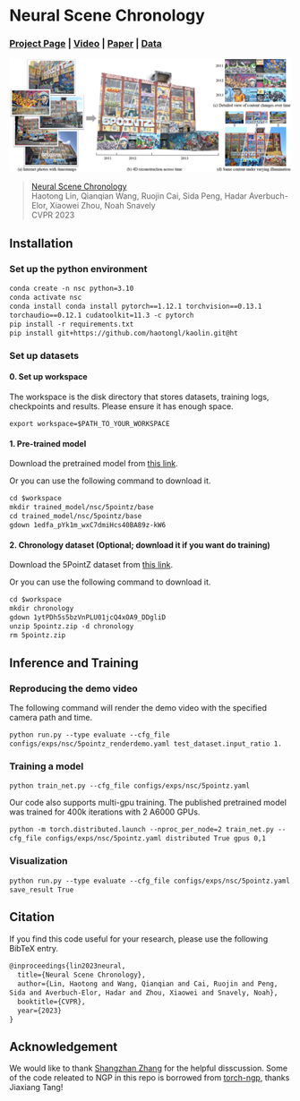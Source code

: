 # Neural Scene Chronology

### [Project Page](https://zju3dv.github.io/neusc) | [Video](https://youtu.be/ak47wEZH1kY) | [Paper](https://arxiv.org/abs/2306.07970) | [Data](https://zjueducn-my.sharepoint.com/:f:/g/personal/haotongl_zju_edu_cn/EpL9XCKhfRNDmbrjeJC55T8B2XJiwlY_Ag9t9aBL2ULQ6g?e=HSUt9K)

![teaser](assets/teaser.png)

> [Neural Scene Chronology](https://openaccess.thecvf.com/content/CVPR2023/html/Lin_Neural_Scene_Chronology_CVPR_2023_paper.html)  
> Haotong Lin, Qianqian Wang, Ruojin Cai, Sida Peng, Hadar Averbuch-Elor, Xiaowei Zhou, Noah Snavely \
> CVPR 2023

## Installation

### Set up the python environment

```
conda create -n nsc python=3.10
conda activate nsc
conda install conda install pytorch==1.12.1 torchvision==0.13.1 torchaudio==0.12.1 cudatoolkit=11.3 -c pytorch
pip install -r requirements.txt
pip install git+https://github.com/haotongl/kaolin.git@ht 
```

### Set up datasets

#### 0. Set up workspace
The workspace is the disk directory that stores datasets, training logs, checkpoints and results. Please ensure it has enough space. 
```
export workspace=$PATH_TO_YOUR_WORKSPACE
```
   
#### 1. Pre-trained model

Download the pretrained model from [this link](https://drive.google.com/drive/folders/1hRIHBBjj1JzyBc0WF6xuNwo-wTKuQ_3i?usp=sharing).

Or you can use the following command to download it.
```
cd $workspace
mkdir trained_model/nsc/5pointz/base
cd trained_model/nsc/5pointz/base
gdown 1edfa_pYk1m_wxC7dmiHcs40BA89z-kW6
```

#### 2. Chronology dataset (Optional; download it if you want do training)

Download the 5PointZ dataset from [this link](https://drive.google.com/drive/folders/1hRIHBBjj1JzyBc0WF6xuNwo-wTKuQ_3i?usp=sharing).

Or you can use the following command to download it.
```
cd $workspace
mkdir chronology
gdown 1ytPDh5s5bzVnPLU01jcQ4xOA9_DDgliD 
unzip 5pointz.zip -d chronology
rm 5pointz.zip
```

## Inference and Training

### Reproducing the demo video

The following command will render the demo video with the specified camera path and time.
```
python run.py --type evaluate --cfg_file configs/exps/nsc/5pointz_renderdemo.yaml test_dataset.input_ratio 1.
```

<!-- "configs/opts/5pointz.npy" is the camera path for the demo video. It is generated with Blender. -->

### Training a model

```
python train_net.py --cfg_file configs/exps/nsc/5pointz.yaml
```

Our code also supports multi-gpu training. The published pretrained model was trained for 400k iterations with 2 A6000 GPUs.
```
python -m torch.distributed.launch --nproc_per_node=2 train_net.py --cfg_file configs/exps/nsc/5pointz.yaml distributed True gpus 0,1
```


### Visualization

```
python run.py --type evaluate --cfg_file configs/exps/nsc/5pointz.yaml save_result True
```







## Citation

If you find this code useful for your research, please use the following BibTeX entry.

```
@inproceedings{lin2023neural,
  title={Neural Scene Chronology},
  author={Lin, Haotong and Wang, Qianqian and Cai, Ruojin and Peng, Sida and Averbuch-Elor, Hadar and Zhou, Xiaowei and Snavely, Noah},
  booktitle={CVPR},
  year={2023}
}
```

## Acknowledgement

We would like to thank [Shangzhan Zhang](https://zhanghe3z.github.io/) for the helpful disscussion. 
Some of the code releated to NGP in this repo is borrowed from [torch-ngp](https://github.com/ashawkey/torch-ngp), thanks Jiaxiang Tang!